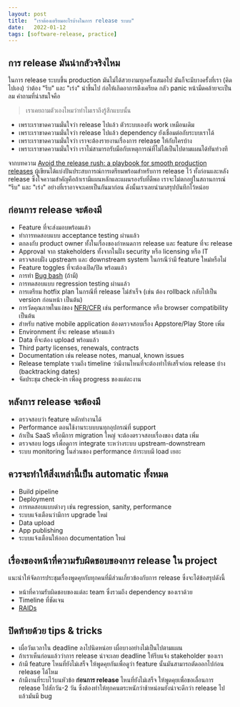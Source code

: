 ```yaml
---
layout: post
title:  "เราต้องเตรียมอะไรบ้างในการ release ระบบ"
date:   2022-01-12
tags: [software-release, practice]
---
```


## การ release มันน่ากลัวจริงไหม
ในการ release ระบบขึ้น production มันไม่ได้สวยงามทุกครั้งเสมอไป มันก็จะมีบางครั้งที่เรา (คิดไปเอง) ว่าต้อง "รีบ" และ "เร่ง" นำขึ้นไป ก่อให้เกิดอาการตึงเครียด กลัว panic หน้ามืดคล้ายจะเป็นลม คำถามที่น่าสนใจคือ 

> เราเคยถามตัวเองไหมว่าทำไมเราถึงรู้สึกแบบนั้น

- เพราะเราขาดความมั่นใจว่า release ไปแล้ว ตัวระบบเองยัง work เหมือนเดิม
- เพราะเราขาดความมั่นใจว่า release ไปแล้ว dependency ยังเชื่อมต่อกับระบบเราได้
- เพราะเราขาดความมั่นใจว่า เราจะต้องรายงานเรื่องการ release ให้กับใครบ้าง
- เพราะเราขาดความมั่นใจว่า เราไม่สามารถรับมือกับเหตุการณ์ที่ไม่ได้เป็นไปตามแผนได้ทันท่วงที

จากบทความ [Avoid the release rush: a playbook for smooth production releases](https://www.thoughtworks.com/insights/blog/agile-project-management/release-rush-playbook-smooth-production-releases) ผู้เขียนได้แบ่งปันประสบการณ์การเตรียมพร้อมสำหรับการ release ไว้ ทั้งก่อนและหลัง release ซึ่งใจความสำคัญคือถ้าเรามีแผนหลักและแผนรองรับที่ดีพอ เราจะไม่ตกอยู่ในสถานการณ์ "รีบ" และ "เร่ง" อย่างที่เราอาจจะเคยเป็นกันมาก่อน ดังนั้นเราเลยนำมาสรุปบันทึกไว้หน่อย

## ก่อนการ release จะต้องมี
- Feature ที่จะส่งมอบพร้อมแล้ว
- ทำการทดสอบแบบ acceptance testing ผ่านแล้ว
- ตกลงกับ product owner ทั้งในเรื่องของกำหนดการ release และ feature ที่จะ release
- Approval จาก stakeholders ทั้งจากในฝั่ง security หรือ licensing หรือ IT
- ตรวจสอบฝั่ง upstream และ downstream system ในกรณีว่ามี feature ใหม่หรือไม่
- Feature toggles ที่จะต้องเปิด/ปิด พร้อมแล้ว
- การทำ [Bug bash](https://warun.in.th/580-bug-bash-%E0%B8%84%E0%B8%B7%E0%B8%AD%E0%B8%AD%E0%B8%B0%E0%B9%84%E0%B8%A3) (ถ้ามี)
- การทดสอบแบบ regression testing ผ่านแล้ว
- การเตรียม hotfix plan ในกรณีที่ release ไม่สำเร็จ (เช่น ต้อง rollback กลับไปเป็น version ก่อนหน้า เป็นต้น)
- การวัดคุณภาพในแง่ของ [NFR/CFR](https://en.wikipedia.org/wiki/List_of_system_quality_attributes) เช่น performance หรือ browser compatibility เป็นต้น
- สำหรับ native mobile application ต้องตรวจสอบเรื่อง Appstore/Play Store เพิ่ม
- Environment ที่จะ release พร้อมแล้ว
- Data ที่จะต้อง upload พร้อมแล้ว
- Third party licenses, renewals, contracts
- Documentation เช่น release notes, manual, known issues
- Release template รวมถึง timeline ว่ามีงานไหนที่จะต้องทำให้เสร็จก่อน release บ้าง (backtracking dates)
- จัดประชุม check-in เพื่อดู progress ของแต่ละงาน

## หลังการ release จะต้องมี
- ตรวจสอบว่า feature หลักทำงานได้
- Performance ตอนใช้งานระบบบนทุกอุปกรณ์ที่ support
- ถ้าเป็น SaaS หรือมีการ migration ใหญ่ จะต้องตรวจสอบเรื่องของ data เพิ่ม
- ตรวจสอบ logs เพื่อดูการ integrate ระหว่างระบบ upstream-downstream
- ระบบ monitoring ในส่วนของ performance ถ้าระบบมี load เยอะ

## ควรจะทำให้สิ่งเหล่านี้เป็น automatic ทั้งหมด
- Build pipeline
- Deployment
- การทดสอบแบบต่างๆ เช่น regression, sanity, performance
- ระบบแจ้งเตือนว่ามีการ upgrade ใหม่
- Data upload
- App publishing
- ระบบแจ้งเตือนให้ออก documentation ใหม่

## เรื่องของหน้าที่ความรับผิดชอบของการ release ใน project
แนะนำให้จัดการประชุมเรื่องพูดคุยกับทุกคนที่มีส่วนเกี่ยวข้องกับการ release ซึ่งจะได้ข้อสรุปดังนี้

- หน้าที่ความรับผิดชอบของแต่ละ team ซึ่งรวมถึง dependency ของเราด้วย
- Timeline ที่ชัดเจน
- [RAIDs](https://medium.com/wip-team/inception-%E0%B8%A1%E0%B8%B2%E0%B8%A3%E0%B8%B9%E0%B9%89%E0%B8%81%E0%B9%88%E0%B8%AD%E0%B8%99%E0%B9%80%E0%B8%A3%E0%B8%B4%E0%B9%88%E0%B8%A1%E0%B8%97%E0%B8%B3-product-%E0%B8%81%E0%B8%B1%E0%B8%99%E0%B8%94%E0%B8%B5%E0%B8%81%E0%B8%A7%E0%B9%88%E0%B8%B2-6628960e8bbc)

## ปิดท้ายด้วย tips & tricks
- เผื่อวันเวลาใน deadline ลงไปนิดหน่อย เผื่อบางอย่างไม่เป็นไปตามแผน
- ถ้าเราเห็นก่อนแล้วว่าการ release น่าจะเลย deadline ให้รีบแจ้ง stakeholder ของเรา
- ถ้ามี feature ไหนที่ยังไม่เสร็จ ให้พูดคุยกันเพื่อดูว่า feature นั้นมันสามารถตัดออกไปก่อน release ได้ไหม
- ถ้ามีงานที่ระบไว้บนหัวข้อ **ก่อนการ release** ไหนที่ยังไม่เสร็จ ให้พูดคุยเพื่อขอเลื่อนการ release ไปสักวัน-2 วัน ซึ่งต้องทำให้ทุกคนตระหนักว่าช้าหน่อนยังน่าจะดีกว่า release ไปแล้วมันมี bug


